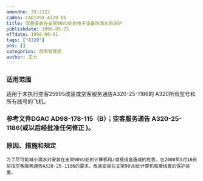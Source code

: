 ```yaml
---
amendno: 39-2222  
cadno: CAD1998-A320-05  
title: 改善安装在支架90VU处的电子设备防滴水的保护  
publishdate: 1998-05-25  
effdate: 1998-06-01  
tags: ["A320"]  
pns: []  
categories: 西南管理局  
author: 王力  
---
```

  
### 适用范围  
适用于未执行空客25995改装或空客服务通告A320-25-1186的 A320所有型号和所有线号的飞机。  
  
<!--more-->  
### 参考文件DGAC AD98-178-115（B）；空客服务通告 A320-25-1186(或以后经批准任何修正 )。  
  
### 原因、措施和规定  
    为了尽可能减小滴水对安装在支架90VU处的计算机和/或接线盒造成的危害。在2000年5月16日前按空客服务通告A320-25-1186的要求，改装安装在支架90VU处计算机和接线盒的保护装置。  
